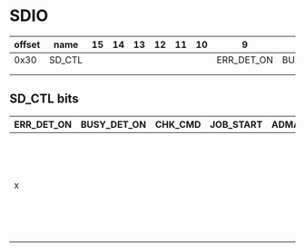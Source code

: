 # SDIO

| offset | name   | 15 | 14 | 13 | 12 | 11 | 10 | 9          | 8           | 7       | 6         | 5       | 4       | 3       | 2      | 1      | 0        | comment |
|--------|--------|----|----|----|----|----|----|------------|-------------|---------|-----------|---------|---------|---------|--------|--------|----------|---------|
| 0x30   | SD_CTL |    |    |    |    |    |    | ERR_DET_ON | BUSY_DET_ON | CHK_CMD | JOB_START | ADMA_EN | JOB_DIR | DTRX_EN | CMD_EN | RSP_EN | RSPR2_EN |         |
|        |        |    |    |    |    |    |    |            |             |         |           |         |         |         |        |        |          |         |
|        |        |    |    |    |    |    |    |            |             |         |           |         |         |         |        |        |          |         |

## SD_CTL bits

| ERR_DET_ON | BUSY_DET_ON | CHK_CMD | JOB_START | ADMA_EN | JOB_DIR | DTRX_EN | CMD_EN | RSP_EN | RSPR2_EN | Result                                                                |
|------------|-------------|---------|-----------|---------|---------|---------|--------|--------|----------|-----------------------------------------------------------------------|
| x          |             |         |           |         |         | x       |        |        |          | Multiple error interrupts after starting transfer with no error flags |
|            |             |         |           |         |         |         |        |        |          |                                                                       |
